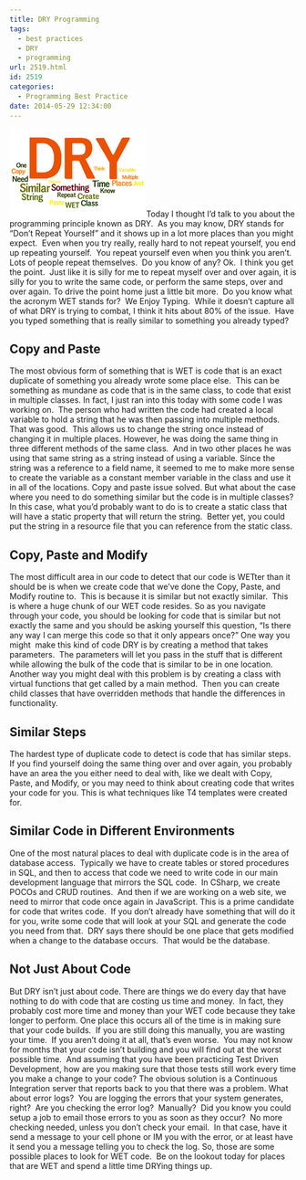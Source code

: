 ```yaml
---
title: DRY Programming
tags:
  - best practices
  - DRY
  - programming
url: 2519.html
id: 2519
categories:
  - Programming Best Practice
date: 2014-05-29 12:34:00
---
```


![DRY](/uploads/2014/05/DRY.png "DRY")Today I thought I’d talk to you about the programming principle known as DRY.  As you may know, DRY stands for “Don’t Repeat Yourself” and it shows up in a lot more places than you might expect.  Even when you try really, really hard to not repeat yourself, you end up repeating yourself.  You repeat yourself even when you think you aren’t.  Lots of people repeat themselves.  Do you know of any? Ok.  I think you get the point.  Just like it is silly for me to repeat myself over and over again, it is silly for you to write the same code, or perform the same steps, over and over again.  To drive the point home just a little bit more.  Do you know what the acronym WET stands for?  We Enjoy Typing.  While it doesn’t capture all of what DRY is trying to combat, I think it hits about 80% of the issue.  Have you typed something that is really similar to something you already typed?

Copy and Paste
--------------

The most obvious form of something that is WET is code that is an exact duplicate of something you already wrote some place else.  This can be something as mundane as code that is in the same class, to code that exist in multiple classes. In fact, I just ran into this today with some code I was working on.  The person who had written the code had created a local variable to hold a string that he was then passing into multiple methods.  That was good.  This allows us to change the string once instead of changing it in multiple places. However, he was doing the same thing in three different methods of the same class.  And in two other places he was using that same string as a string instead of using a variable. Since the string was a reference to a field name, it seemed to me to make more sense to create the variable as a constant member variable in the class and use it in all of the locations. Copy and paste issue solved. But what about the case where you need to do something similar but the code is in multiple classes?  In this case, what you’d probably want to do is to create a static class that will have a static property that will return the string.  Better yet, you could put the string in a resource file that you can reference from the static class.

Copy, Paste and Modify
----------------------

The most difficult area in our code to detect that our code is WETter than it should be is when we create code that we’ve done the Copy, Paste, and Modify routine to.  This is because it is similar but not exactly similar.  This is where a huge chunk of our WET code resides. So as you navigate through your code, you should be looking for code that is similar but not exactly the same and you should be asking yourself this question, “Is there any way I can merge this code so that it only appears once?” One way you might  make this kind of code DRY is by creating a method that takes parameters.  The parameters will let you pass in the stuff that is different while allowing the bulk of the code that is similar to be in one location. Another way you might deal with this problem is by creating a class with virtual functions that get called by a main method.  Then you can create child classes that have overridden methods that handle the differences in functionality.

Similar Steps
-------------

The hardest type of duplicate code to detect is code that has similar steps.  If you find yourself doing the same thing over and over again, you probably have an area the you either need to deal with, like we dealt with Copy, Paste, and Modify, or you may need to think about creating code that writes your code for you. This is what techniques like T4 templates were created for.

Similar Code in Different Environments
--------------------------------------

One of the most natural places to deal with duplicate code is in the area of database access.  Typically we have to create tables or stored procedures in SQL, and then to access that code we need to write code in our main development language that mirrors the SQL code.  In CSharp, we create POCOs and CRUD routines.  And then if we are working on a web site, we need to mirror that code once again in JavaScript. This is a prime candidate for code that writes code.  If you don’t already have something that will do it for you, write some code that will look at your SQL and generate the code you need from that.  DRY says there should be one place that gets modified when a change to the database occurs.  That would be the database.

Not Just About Code
-------------------

But DRY isn’t just about code. There are things we do every day that have nothing to do with code that are costing us time and money.  In fact, they probably cost more time and money than your WET code because they take longer to perform. One place this occurs all of the time is in making sure that your code builds.  If you are still doing this manually, you are wasting your time.  If you aren’t doing it at all, that’s even worse.  You may not know for months that your code isn’t building and you will find out at the worst possible time.  And assuming that you have been practicing Test Driven Development, how are you making sure that those tests still work every time you make a change to your code? The obvious solution is a Continuous Integration server that reports back to you that there was a problem. What about error logs?  You are logging the errors that your system generates, right?  Are you checking the error log?  Manually?  Did you know you could setup a job to email those errors to you as soon as they occur?  No more checking needed, unless you don’t check your email.  In that case, have it send a message to your cell phone or IM you with the error, or at least have it send you a message telling you to check the log. So, those are some possible places to look for WET code.  Be on the lookout today for places that are WET and spend a little time DRYing things up.
